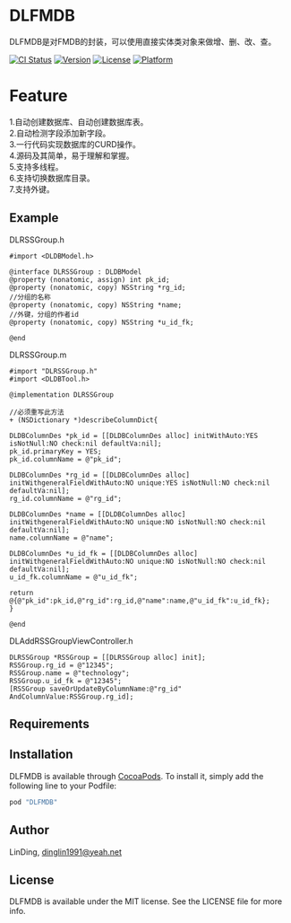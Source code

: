 # DLFMDB
DLFMDB是对FMDB的封装，可以使用直接实体类对象来做增、删、改、查。<br>

[![CI Status](http://img.shields.io/travis/LinDing/DLFMDB.svg?style=flat)](https://travis-ci.org/LinDing/DLFMDB)
[![Version](https://img.shields.io/cocoapods/v/DLFMDB.svg?style=flat)](http://cocoapods.org/pods/DLFMDB)
[![License](https://img.shields.io/cocoapods/l/DLFMDB.svg?style=flat)](http://cocoapods.org/pods/DLFMDB)
[![Platform](https://img.shields.io/cocoapods/p/DLFMDB.svg?style=flat)](http://cocoapods.org/pods/DLFMDB)

# Feature
1.自动创建数据库、自动创建数据库表。<br>
2.自动检测字段添加新字段。<br>
3.一行代码实现数据库的CURD操作。<br>
4.源码及其简单，易于理解和掌握。<br>
5.支持多线程。<br>
6.支持切换数据库目录。<br>
7.支持外键。<br>

## Example

DLRSSGroup.h

```objc
#import <DLDBModel.h>

@interface DLRSSGroup : DLDBModel
@property (nonatomic, assign) int pk_id;
@property (nonatomic, copy) NSString *rg_id;
//分组的名称
@property (nonatomic, copy) NSString *name;
//外键，分组的作者id
@property (nonatomic, copy) NSString *u_id_fk;

@end
```
DLRSSGroup.m

```objc
#import "DLRSSGroup.h"
#import <DLDBTool.h>

@implementation DLRSSGroup

//必须重写此方法
+ (NSDictionary *)describeColumnDict{

DLDBColumnDes *pk_id = [[DLDBColumnDes alloc] initWithAuto:YES isNotNull:NO check:nil defaultVa:nil];
pk_id.primaryKey = YES;
pk_id.columnName = @"pk_id";

DLDBColumnDes *rg_id = [[DLDBColumnDes alloc] initWithgeneralFieldWithAuto:NO unique:YES isNotNull:NO check:nil defaultVa:nil];
rg_id.columnName = @"rg_id";

DLDBColumnDes *name = [[DLDBColumnDes alloc] initWithgeneralFieldWithAuto:NO unique:NO isNotNull:NO check:nil defaultVa:nil];
name.columnName = @"name";

DLDBColumnDes *u_id_fk = [[DLDBColumnDes alloc] initWithgeneralFieldWithAuto:NO unique:NO isNotNull:NO check:nil defaultVa:nil];
u_id_fk.columnName = @"u_id_fk";

return @{@"pk_id":pk_id,@"rg_id":rg_id,@"name":name,@"u_id_fk":u_id_fk};
}

@end
```
DLAddRSSGroupViewController.h

```objc
DLRSSGroup *RSSGroup = [[DLRSSGroup alloc] init];
RSSGroup.rg_id = @"12345";
RSSGroup.name = @"technology";
RSSGroup.u_id_fk = @"12345";
[RSSGroup saveOrUpdateByColumnName:@"rg_id" AndColumnValue:RSSGroup.rg_id];
```



## Requirements

## Installation

DLFMDB is available through [CocoaPods](http://cocoapods.org). To install
it, simply add the following line to your Podfile:

```ruby
pod "DLFMDB"
```

## Author

LinDing, dinglin1991@yeah.net

## License

DLFMDB is available under the MIT license. See the LICENSE file for more info.
